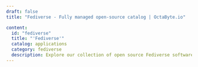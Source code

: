 ```yaml
---
draft: false
title: "Fediverse - Fully managed open-source catalog | OctaByte.io"

content:
  id: "fediverse"
  title: "'Fediverse'"
  catalog: applications
  category: fediverse
  description: Explore our collection of open source Fediverse software on OctaByte. We handle installation, backup, updates, support, and maintenance, ensuring a hassle-free experience for creating and managing decentralized social networking platforms.
---
```

